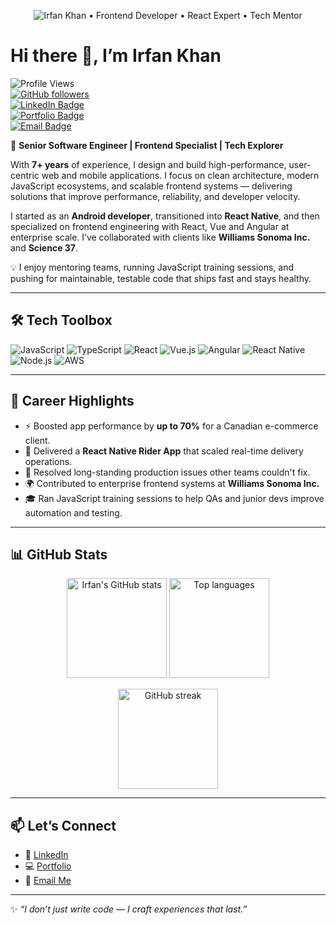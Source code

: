 <!-- Animated typing banner -->
<p align="center">
  <img src="https://readme-typing-svg.herokuapp.com?font=Fira+Code&size=28&duration=2600&pause=800&color=61DAFB&background=00000000&width=200&lines=Frontend+Developer;React+Expert;Tech+Mentor;Principal+Software+Engineer" alt="Irfan Khan • Frontend Developer • React Expert • Tech Mentor" />
</p>

# Hi there 👋, I’m Irfan Khan  

![Profile Views](https://komarev.com/ghpvc/?username=irfanikhan&style=flat-square&color=blue)  
[![GitHub followers](https://img.shields.io/github/followers/irfanikhan?label=Followers&style=flat-square)](https://github.com/irfanikhan?tab=followers)  
[![LinkedIn Badge](https://img.shields.io/badge/LinkedIn-blue?style=flat-square&logo=linkedin&logoColor=white)](https://linkedin.com/in/irfanikhan)  
[![Portfolio Badge](https://img.shields.io/badge/Portfolio-000?style=flat-square&logo=firefox&logoColor=white)](https://irfanfolio.vercel.app)  
[![Email Badge](https://img.shields.io/badge/Email-irfanfordev%40gmail.com-red?style=flat-square&logo=gmail&logoColor=white)](mailto:irfanfordev@gmail.com)  

🚀 **Senior Software Engineer | Frontend Specialist | Tech Explorer**  

With **7+ years** of experience, I design and build high-performance, user-centric web and mobile applications. I focus on clean architecture, modern JavaScript ecosystems, and scalable frontend systems — delivering solutions that improve performance, reliability, and developer velocity.

I started as an **Android developer**, transitioned into **React Native**, and then specialized on frontend engineering with React, Vue and Angular at enterprise scale. I’ve collaborated with clients like **Williams Sonoma Inc.** and **Science 37**.

💡 I enjoy mentoring teams, running JavaScript training sessions, and pushing for maintainable, testable code that ships fast and stays healthy.

---

## 🛠️ Tech Toolbox  

![JavaScript](https://img.shields.io/badge/JavaScript-F7DF1E?style=flat-square&logo=javascript&logoColor=black)
![TypeScript](https://img.shields.io/badge/TypeScript-3178C6?style=flat-square&logo=typescript&logoColor=white)
![React](https://img.shields.io/badge/React-20232A?style=flat-square&logo=react&logoColor=61DAFB)
![Vue.js](https://img.shields.io/badge/Vue.js-35495E?style=flat-square&logo=vue.js&logoColor=4FC08D)
![Angular](https://img.shields.io/badge/Angular-DD0031?style=flat-square&logo=angular&logoColor=white)
![React Native](https://img.shields.io/badge/React%20Native-20232A?style=flat-square&logo=react&logoColor=61DAFB)
![Node.js](https://img.shields.io/badge/Node.js-43853D?style=flat-square&logo=node.js&logoColor=white)
![AWS](https://img.shields.io/badge/AWS-232F3E?style=flat-square&logo=amazon-aws&logoColor=white)

---

## 🌟 Career Highlights  

- ⚡ Boosted app performance by **up to 70%** for a Canadian e-commerce client.  
- 📱 Delivered a **React Native Rider App** that scaled real-time delivery operations.  
- 🔧 Resolved long-standing production issues other teams couldn't fix.  
- 🌍 Contributed to enterprise frontend systems at **Williams Sonoma Inc.**  
- 🎓 Ran JavaScript training sessions to help QAs and junior devs improve automation and testing.

---

## 📊 GitHub Stats  

<p align="center">
  <img src="https://github-readme-stats.vercel.app/api?username=irfanikhan&show_icons=true&theme=radical" alt="Irfan's GitHub stats" height="160"/>
  <img src="https://github-readme-stats.vercel.app/api/top-langs/?username=irfanikhan&layout=compact&theme=radical" alt="Top languages" height="160"/>
</p>  

<p align="center">
  <img src="https://github-readme-streak-stats.herokuapp.com/?user=irfanikhan&theme=radical" alt="GitHub streak" height="160"/>
</p>  

---

## 📫 Let’s Connect  

- 💼 [LinkedIn](https://linkedin.com/in/irfanikhan)  
- 💻 [Portfolio](https://irfanfolio.vercel.app)  
- 📧 [Email Me](mailto:irfanfordev@gmail.com)  

---

✨ *“I don’t just write code — I craft experiences that last.”*  
